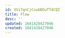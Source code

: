 ```yaml
---
id: UVi7qnCjCcwbBOuTT4CQZ
title: Flow
desc: ''
updated: 1641428427046
created: 1641428427046
---
```


